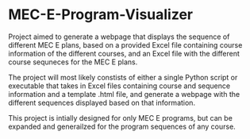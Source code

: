 # MEC-E-Program-Visualizer

Project aimed to generate a webpage that displays the sequence of different MEC E plans, based on a provided 
Excel file containing course information of the different courses, and an Excel file with the different course
sequneces for the MEC E plans.

The project will most likely constists of either a single Python script or executable that takes in Excel files containing course 
and sequence information and a template .html file, and generate a webpage with the different sequences displayed based on that
information.

This project is intially designed for only MEC E programs, but can be expanded and generailzed for the program sequences of any course.
